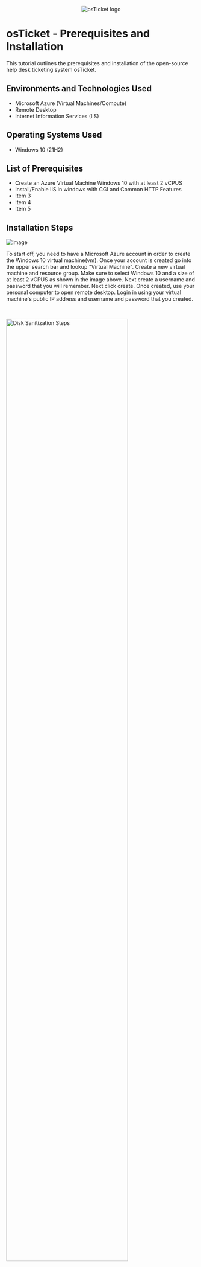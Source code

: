 <p align="center">
<img src="https://i.imgur.com/Clzj7Xs.png" alt="osTicket logo"/>
</p>

<h1>osTicket - Prerequisites and Installation</h1>
This tutorial outlines the prerequisites and installation of the open-source help desk ticketing system osTicket.<br />




<h2>Environments and Technologies Used</h2>

- Microsoft Azure (Virtual Machines/Compute)
- Remote Desktop
- Internet Information Services (IIS)

<h2>Operating Systems Used </h2>

- Windows 10</b> (21H2)

<h2>List of Prerequisites</h2>

- Create an Azure Virtual Machine Windows 10 with at least 2 vCPUS
- Install/Enable IIS in windows with CGI and Common HTTP Features
- Item 3
- Item 4
- Item 5

<h2>Installation Steps</h2>

![image](https://github.com/reecepadilla/osticket-prereqs/assets/163461509/4707bfd6-1854-4caf-b8b3-b1d366c88034)


<p>

</p>
<p>
  To start off, you need to have a Microsoft Azure account in order to create the Windows 10 virtual machine(vm). Once your account is created go into the upper search bar and lookup "Virtual Machine". Create a new virtual machine and resource group. Make sure to select Windows 10 and a size of at least 2 vCPUS as shown in the image above. Next create a username and password that you will remember. Next click create. Once created, use your personal computer to open remote desktop. Login in using your virtual machine's public IP address and username and password that you created.
</p>
<br />

<p>
<img src="https://i.imgur.com/DJmEXEB.png" height="80%" width="80%" alt="Disk Sanitization Steps"/>
</p>
<p>
Once you are logged in to your virtual machine, right click the windows button in the bottom left corner and click "run". Next type "control" and click ok. You will be take to the control panel where you will then click on "Programs". Underneath "programs and features" there should be a "turn Windows features on or off' button that you will click. Scroll down and select "Internet Information Services". Click the plus to the left of it to revel the dropdown. Next click the "World Wide Web Services" dropdown button.
</p>
<br />

<p>
<img src="https://i.imgur.com/DJmEXEB.png" height="80%" width="80%" alt="Disk Sanitization Steps"/>
</p>
<p>
Lorem ipsum dolor sit amet, consectetur adipiscing elit, sed do eiusmod tempor incididunt ut labore et dolore magna aliqua. Ut enim ad minim veniam, quis nostrud exercitation ullamco laboris nisi ut aliquip ex ea commodo consequat. Duis aute irure dolor in reprehenderit in voluptate velit esse cillum dolore eu fugiat nulla pariatur.
</p>
<br />
